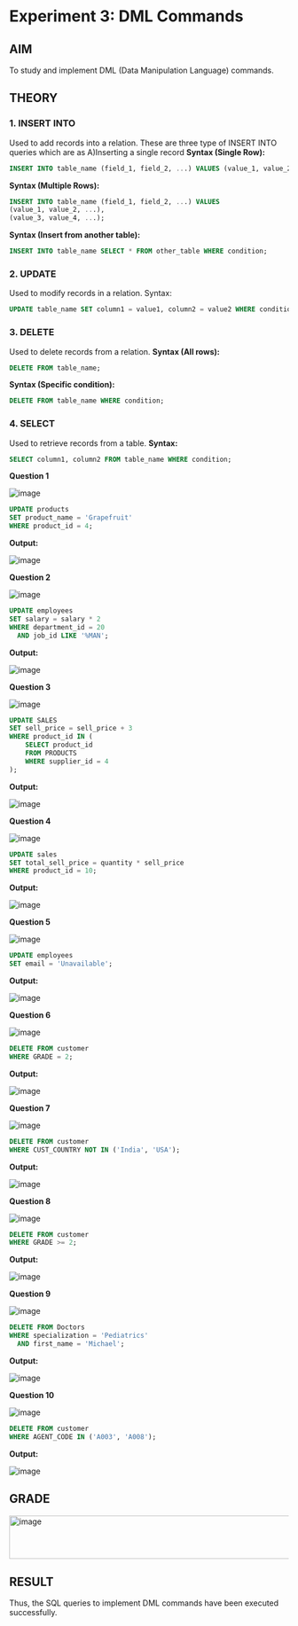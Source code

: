 # Experiment 3: DML Commands



## AIM
To study and implement DML (Data Manipulation Language) commands.

## THEORY

### 1. INSERT INTO
Used to add records into a relation.
These are three type of INSERT INTO queries which are as
A)Inserting a single record
**Syntax (Single Row):**
```sql
INSERT INTO table_name (field_1, field_2, ...) VALUES (value_1, value_2, ...);
```
**Syntax (Multiple Rows):**
```sql
INSERT INTO table_name (field_1, field_2, ...) VALUES
(value_1, value_2, ...),
(value_3, value_4, ...);
```
**Syntax (Insert from another table):**
```sql
INSERT INTO table_name SELECT * FROM other_table WHERE condition;
```
### 2. UPDATE
Used to modify records in a relation.
Syntax:
```sql
UPDATE table_name SET column1 = value1, column2 = value2 WHERE condition;
```
### 3. DELETE
Used to delete records from a relation.
**Syntax (All rows):**
```sql
DELETE FROM table_name;
```
**Syntax (Specific condition):**
```sql
DELETE FROM table_name WHERE condition;
```
### 4. SELECT
Used to retrieve records from a table.
**Syntax:**
```sql
SELECT column1, column2 FROM table_name WHERE condition;
```
**Question 1**

![image](https://github.com/user-attachments/assets/3fb5b196-fd57-4e9c-8d03-4e445dacb453)


```sql
UPDATE products
SET product_name = 'Grapefruit'
WHERE product_id = 4;
```

**Output:**

![image](https://github.com/user-attachments/assets/450e752a-8c92-4174-94ef-f60a21dce154)


**Question 2**

![image](https://github.com/user-attachments/assets/58478acf-17ff-41bf-805b-a990e525e4a8)


```sql
UPDATE employees
SET salary = salary * 2
WHERE department_id = 20
  AND job_id LIKE '%MAN';
```

**Output:**

![image](https://github.com/user-attachments/assets/cd7d0fc7-ea44-4d43-aae0-0d8f5c592dde)

**Question 3**

![image](https://github.com/user-attachments/assets/a5cc9cd3-1df5-443d-b76b-55953b47d747)


```sql
UPDATE SALES
SET sell_price = sell_price + 3
WHERE product_id IN (
    SELECT product_id 
    FROM PRODUCTS 
    WHERE supplier_id = 4
);
```

**Output:**

![image](https://github.com/user-attachments/assets/4154d858-e973-4537-aa69-9f77dcad49e9)


**Question 4**

![image](https://github.com/user-attachments/assets/aa005081-072e-4412-8adb-6f500afeb345)


```sql
UPDATE sales
SET total_sell_price = quantity * sell_price
WHERE product_id = 10;
```

**Output:**

![image](https://github.com/user-attachments/assets/a8ddecbd-e86a-480f-b302-3c8e0bdec3a5)


**Question 5**

![image](https://github.com/user-attachments/assets/4851b1e3-8122-4449-85f2-a87cf346ca0a)


```sql
UPDATE employees
SET email = 'Unavailable';
```

**Output:**

![image](https://github.com/user-attachments/assets/61fe882b-be3b-4d18-9d74-055e18806cbe)


**Question 6**

![image](https://github.com/user-attachments/assets/cf249de4-51d1-4571-b684-3cbcabf18f1e)


```sql
DELETE FROM customer
WHERE GRADE = 2;
```

**Output:**

![image](https://github.com/user-attachments/assets/b3b16aa3-a2d2-4974-9955-ed1a57cd9156)

**Question 7**

![image](https://github.com/user-attachments/assets/4065dd95-30d9-43f4-a790-ff72adce9e33)


```sql
DELETE FROM customer
WHERE CUST_COUNTRY NOT IN ('India', 'USA');
```

**Output:**

![image](https://github.com/user-attachments/assets/f4560ca2-1fbc-476d-b647-33d71db7d372)


**Question 8**

![image](https://github.com/user-attachments/assets/7f7a74a1-870f-4a1f-8b31-df3bc457e045)


```sql
DELETE FROM customer
WHERE GRADE >= 2;
```

**Output:**

![image](https://github.com/user-attachments/assets/1e0da64d-81c1-4493-aed7-9e30ea6eef28)


**Question 9**

![image](https://github.com/user-attachments/assets/6582b276-3672-4426-b317-7549c9b32a9d)


```sql
DELETE FROM Doctors
WHERE specialization = 'Pediatrics'
  AND first_name = 'Michael';
```

**Output:**

![image](https://github.com/user-attachments/assets/2d9ca326-978a-42e2-a707-7b52de0a1324)

**Question 10**

![image](https://github.com/user-attachments/assets/5cdc5453-a0c6-4290-b442-dffb772c27e9)


```sql
DELETE FROM customer
WHERE AGENT_CODE IN ('A003', 'A008');
```

**Output:**

![image](https://github.com/user-attachments/assets/46f39bd1-21b8-4724-b47b-53099e272de6)

## GRADE

<img width="1367" height="78" alt="image" src="https://github.com/user-attachments/assets/a6857546-979c-47c5-8980-1f95e6345155" />



## RESULT
Thus, the SQL queries to implement DML commands have been executed successfully.
